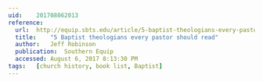 ```yaml
---
uid:	201708062013
reference:
  url:	http://equip.sbts.edu/article/5-baptist-theologians-every-pastor-read/
  title:	"5 Baptist theologians every pastor should read"
  author:	Jeff Robinson
  publication:	Southern Equip
  accessed:	August 6, 2017 8:13:30 PM
tags:	[church history, book list, Baptist]
---
```

